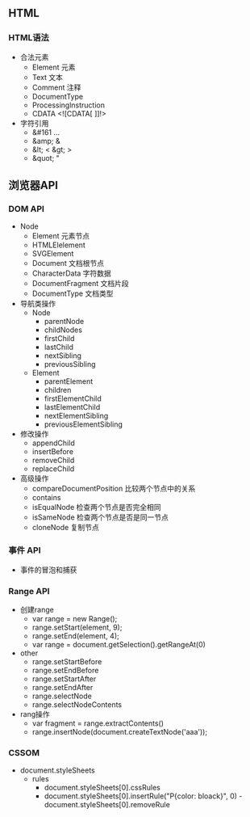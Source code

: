 ## HTML

### HTML语法

- 合法元素
  - Element 元素
  - Text 文本
  - Comment 注释
  - DocumentType <!Doctype html>
  - Processinglnstruction <?a 1?>
  - CDATA <![CDATA[ ]]!>
- 字符引用
  - &#161 ...
  - \&amp; &
  - \&lt; < \&gt; >
  - \&quot; "

## 浏览器API

### DOM API
- Node
  - Element 元素节点
   - HTMLElelement
   - SVGElement
  - Document 文档根节点
  - CharacterData 字符数据
  - DocumentFragment 文档片段
  - DocumentType 文档类型
- 导航类操作
  - Node
    - parentNode
    - childNodes
    - firstChild
    - lastChild
    - nextSibling
    - previousSibling
  - Element
    - parentElement
    - children
    - firstElementChild
    - lastElementChild
    - nextElementSibling
    - previousElementSibling
- 修改操作
  - appendChild
  - insertBefore
  - removeChild
  - replaceChild
- 高级操作
  - compareDocumentPosition 比较两个节点中的关系
  - contains
  - isEqualNode 检查两个节点是否完全相同
  - isSameNode  检查两个节点是否是同一节点
  - cloneNode 复制节点

### 事件 API
- 事件的冒泡和捕获

### Range API
- 创建range
  - var range = new Range();
  - range.setStart(element, 9);
  - range.setEnd(element, 4);
  - var range = document.getSelection().getRangeAt(0)
- other
  - range.setStartBefore
  - range.setEndBefore
  - range.setStartAfter
  - range.setEndAfter
  - range.selectNode
  - range.selectNodeContents
- rang操作
  - var fragment = range.extractContents()
  - range.insertNode(document.createTextNode('aaa'));
  
### CSSOM

- document.styleSheets
  - rules
    - document.styleSheets[0].cssRules
    - document.styleSheets[0].insertRule("P{color: bloack}", 0)
    -document.styleSheets[0].removeRule
    
